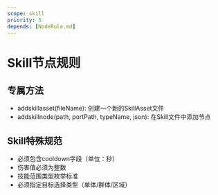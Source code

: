 ```yaml
---
scope: skill  
priority: 5
depends: [NodeRule.md]
---
```


# Skill节点规则

## 专属方法
- addskillasset(fileName): 创建一个新的SkillAsset文件
- addskillnode(path, portPath, typeName, json): 在Skill文件中添加节点

## Skill特殊规范
- 必须包含cooldown字段（单位：秒）
- 伤害值必须为整数
- 技能范围类型枚举标准
- 必须指定目标选择类型（单体/群体/区域）
